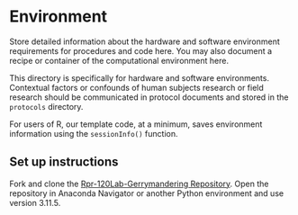 # Environment

Store detailed information about the hardware and software environment requirements for procedures and code here. You may also document a recipe or container of the computational environment here.

This directory is specifically for hardware and software environments.
Contextual factors or confounds of human subjects research or field research should be communicated in protocol documents and stored in the `protocols` directory.

For users of R, our template code, at a minimum, saves environment information using the `sessionInfo()` function.

## Set up instructions

Fork and clone the [Rpr-120Lab-Gerrymandering Repository](https://github.com/gsokolow/Rpr-120Lab-Gerrymandering/tree/main).
Open the repository in Anaconda Navigator or another Python environment and use version 3.11.5.
